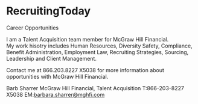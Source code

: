 RecruitingToday
===============

Career Opportunities 

I am a Talent Acquisition team member for McGraw Hill Financial.    
My work hisotry includes Human Resources, Diversity Safety, Compliance, Benefit Administration, Employment Law, Recruiting Strategies, Sourcing, Leadership and Client Management. 

Contact me at 866.203.8227  X5038 for more information about opportunities with McGraw Hill Financial. 

Barb Sharrer
McGraw Hill Financial, Talent Acquisition
T:866-203-8227 X5038
EM:barbara.sharrer@mghfi.com

